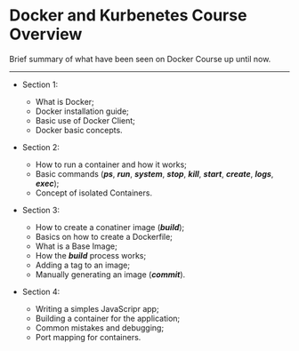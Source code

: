 # Docker and Kurbenetes Course Overview

Brief summary of what have been seen on Docker Course up until now.

---

* Section 1:
	
    * What is Docker;
    * Docker installation guide;
    * Basic use of Docker Client;
    * Docker basic concepts.

* Section 2:

    * How to run a container and how it works;
    * Basic commands (_**ps**_, _**run**_, _**system**_, _**stop**_, _**kill**_, _**start**_, _**create**_, _**logs**_, _**exec**_);
    * Concept of isolated Containers.

* Section 3:

    * How to create a conatiner image (_**build**_);
    * Basics on how to create a Dockerfile;
    * What is a Base Image;
    * How the _**build**_ process works;
    * Adding a tag to an image;
    * Manually generating an image (_**commit**_).

* Section 4:

    * Writing a simples JavaScripr app;
    * Building a container for the application;
    * Common mistakes and debugging;
    * Port mapping for containers.





